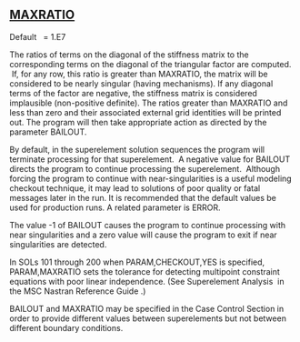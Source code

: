 ## [MAXRATIO](https://nexus.hexagon.com/documentationcenter/bundle/MSC_Nastran_2022.4/page/Nastran_Combined_Book/qrg/parameters/TOC.MAXRATIO.xhtml)

Default    = 1.E7

The ratios of terms on the diagonal of the stiffness matrix to the corresponding terms on the diagonal of the triangular factor are computed.  If, for any row, this ratio is greater than MAXRATIO, the matrix will be considered to be nearly singular (having mechanisms). If any diagonal terms of the factor are negative, the stiffness matrix is considered implausible (non-positive definite). The ratios greater than MAXRATIO and less than zero and their associated external grid identities will be printed out. The program will then take appropriate action as directed by the parameter BAILOUT.

By default, in the superelement solution sequences the program will terminate processing for that superelement.  A negative value for BAILOUT directs the program to continue processing the superelement.  Although forcing the program to continue with near-singularities is a useful modeling checkout technique, it may lead to solutions of poor quality or fatal messages later in the run. It is recommended that the default values be used for production runs. A related parameter is ERROR.

The value -1 of BAILOUT causes the program to continue processing with near singularities and a zero value will cause the program to exit if near singularities are detected.

In SOLs 101 through 200 when PARAM,CHECKOUT,YES is specified, PARAM,MAXRATIO sets the tolerance for detecting multipoint constraint equations with poor linear independence. (See  Superelement Analysis  in  the MSC Nastran Reference Guide .)

BAILOUT and MAXRATIO may be specified in the Case Control Section in order to provide different values between superelements but not between different boundary conditions.

